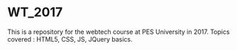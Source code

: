 # WT_2017
This is a repository for the webtech course at PES University in 2017.
Topics covered : HTML5, CSS, JS, JQuery basics.
